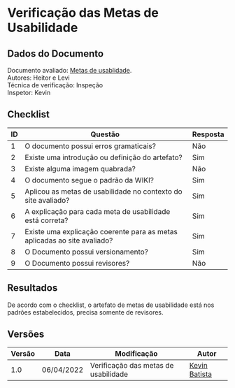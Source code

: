 # Verificação das Metas de Usabilidade

## Dados do Documento
Documento avaliado: [Metas de usablidade](../analise_requisitos/metasUsabilidade.md). <br>
Autores: Heitor e Levi<br>
Técnica de verificação: Inspeção<br>
Inspetor: Kevin<br>

## Checklist
|ID|Questão|Resposta|
|--|--|--|
|1|O documento possui erros gramaticais?|Não|
|2|Existe uma introdução ou definição do artefato?|Sim|
|3|Existe alguma imagem quabrada?|Não|
|4|O documento segue o padrão da WIKI?|Sim|
|5|Aplicou as metas de usabilidade no contexto do site avaliado?|Sim|
|6|A explicação para cada meta de usabilidade está correta?|Sim|
|7|Existe uma explicação coerente para as metas aplicadas ao site avaliado?|Sim|
|8|	O Documento possui versionamento?|Sim|
|9|	O Documento possui revisores?|Não|

## Resultados
De acordo com o checklist, o artefato de metas de usabilidade está nos padrões estabelecidos, precisa somente de revisores.

## Versões
| Versão | Data | Modificação | Autor |
|--|--|--|--|
| 1.0 | 06/04/2022 | Verificação das metas de usabilidade|[Kevin Batista](https://github.com/k3vin-batista) |

